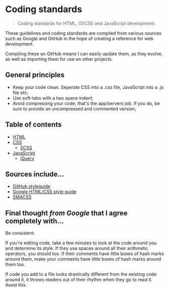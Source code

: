 # Coding standards

> Coding standards for HTML, (S)CSS and JavaScript development.

These guidelines and coding standards are compiled from various sources such as Google and GitHub in the hope of creating a reference for web development.

Compiling these on GitHub means I can easily update them, as they evolve, as well as importing them for use on other projects.


## General principles

- Keep your code clean. Seperate CSS into a .css file, JavaScript into a .js file etc;
- Use soft-tabs with a two space indent;
- Avoid compressing your code, that's the app/servers job. If you do, be sure to provide an uncompressed and commented version;


## Table of contents

- [HTML](html.md)
- [CSS](css.md)
  - [SCSS](scss.md)
- [JavaScript](javascript.md)
  - [jQuery](javascript-jquery.md)


## Sources include...

- [GitHub styleguide](https://github.com/styleguide/)
- [Google HTML/CSS style guide](http://google-styleguide.googlecode.com/svn/trunk/htmlcssguide.xml)
- [SMACSS](http://smacss.com/)


## Final thought *from Google* that I agree completely with...

Be consistent.

If you're editing code, take a few minutes to look at the code around you and determine its style.
If they use spaces around all their arithmetic operators, you should too.
If their comments have little boxes of hash marks around them, make your comments have little boxes of hash marks around them too.

If code you add to a file looks drastically different from the existing code around it, it throws readers out of their rhythm when they go to read it. Avoid this.
